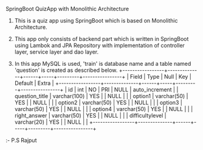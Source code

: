 SpringBoot QuizApp with Monolithic Architecture

1) This is a quiz app using SpringBoot which is based on Monolithic Architecture.

2) This app only consists of backend part which is written in SpringBoot using Lambok and JPA Repository with implementation of controller layer, service layer and dao layer.
  
3) In this app MySQL is used, 'train' is database name and a table named 'question' is created as described below.
+-----------------+--------------+------+-----+---------+----------------+
| Field           | Type         | Null | Key | Default | Extra          |
+-----------------+--------------+------+-----+---------+----------------+
| id              | int          | NO   | PRI | NULL    | auto_increment |
| question_title  | varchar(100) | YES  |     | NULL    |                |
| option1         | varchar(50)  | YES  |     | NULL    |                |
| option2         | varchar(50)  | YES  |     | NULL    |                |
| option3         | varchar(50)  | YES  |     | NULL    |                |
| option4         | varchar(50)  | YES  |     | NULL    |                |
| right_answer    | varchar(50)  | YES  |     | NULL    |                |
| difficultylevel | varchar(20)  | YES  |     | NULL    |                |
+-----------------+--------------+------+-----+---------+----------------+

:- P.S Rajput
